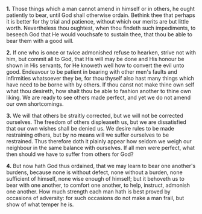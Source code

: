 **1.** Those things which a man cannot amend in himself or in others, he ought patiently to bear, until God shall otherwise ordain. Bethink thee that perhaps it is better for thy trial and patience, without which our merits are but little worth. Nevertheless thou oughtest, when thou findeth such impediments, to beseech God that He would vouchsafe to sustain thee, that thou be able to bear them with a good will.

**2.** If one who is once or twice admonished refuse to hearken, strive not with him, but commit all to God, that His will may be done and His honour be shown in His servants, for He knoweth well how to convert the evil unto good. Endeavour to be patient in bearing with other men\'s faults and infirmities whatsoever they be, for thou thyself also hast many things which have need to be borne with by others. If thou canst not make thine own self what thou desireth, how shalt thou be able to fashion another to thine own liking. We are ready to see others made perfect, and yet we do not amend our own shortcomings.

**3.** We will that others be straitly corrected, but we will not be corrected ourselves. The freedom of others displeaseth us, but we are dissatisfied that our own wishes shall be denied us. We desire rules to be made restraining others, but by no means will we suffer ourselves to be restrained. Thus therefore doth it plainly appear how seldom we weigh our neighbour in the same balance with ourselves. If all men were perfect, what then should we have to suffer from others for God?

**4.** But now hath God thus ordained, that we may learn to bear one another\'s burdens, because none is without defect, none without a burden, none sufficient of himself, none wise enough of himself; but it behoveth us to bear with one another, to comfort one another, to help, instruct, admonish one another. How much strength each man hath is best proved by occasions of adversity: for such occasions do not make a man frail, but show of what temper he is.

